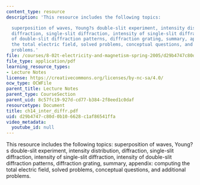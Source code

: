 ```yaml
---
content_type: resource
description: 'This resource includes the following topics:

  superposition of waves, Young?s double-slit experiment, intensity distribution,
  diffraction, single-slit diffraction, intensity of single-slit diffraction, intensity
  of double-slit diffraction patterns, diffraction grating, summary, appendix: computing
  the total electric field, solved problems, conceptual questions, and additional
  problems.'
file: /courses/8-02t-electricity-and-magnetism-spring-2005/d29b4747c80d0b106628c1af86541ffa_ch14_inter_diffr.pdf
file_type: application/pdf
learning_resource_types:
- Lecture Notes
license: https://creativecommons.org/licenses/by-nc-sa/4.0/
ocw_type: OCWFile
parent_title: Lecture Notes
parent_type: CourseSection
parent_uid: 8c57fc19-927d-cd77-b384-2f8eed1c0daf
resourcetype: Document
title: ch14_inter_diffr.pdf
uid: d29b4747-c80d-0b10-6628-c1af86541ffa
video_metadata:
  youtube_id: null
---
```

This resource includes the following topics:
superposition of waves, Young?s double-slit experiment, intensity distribution, diffraction, single-slit diffraction, intensity of single-slit diffraction, intensity of double-slit diffraction patterns, diffraction grating, summary, appendix: computing the total electric field, solved problems, conceptual questions, and additional problems.